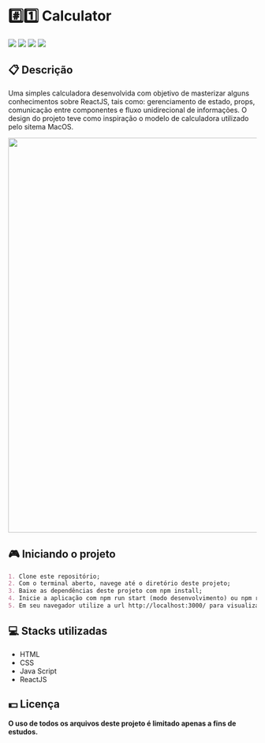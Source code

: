 <h1>#️⃣1️⃣ Calculator</h1>
<div class="badges">
  <img src="https://img.shields.io/badge/html5-%23E34F26.svg?style=for-the-badge&logo=html5&logoColor=white">
  <img src="https://img.shields.io/badge/css3-%231572B6.svg?style=for-the-badge&logo=css3&logoColor=white">
  <img src="https://img.shields.io/badge/javascript-%23323330.svg?style=for-the-badge&logo=javascript&logoColor=%23F7DF1E">
  <img src="https://img.shields.io/badge/react-%2320232a.svg?style=for-the-badge&logo=react&logoColor=%2361DAF">
</div>

<h2>📋 Descrição</h2>
<p>
    Uma simples calculadora desenvolvida com objetivo de masterizar alguns conhecimentos sobre ReactJS, tais como: gerenciamento de estado, props, comunicação entre componentes e fluxo unidirecional de informações.
    O design do projeto teve como inspiração o modelo de calculadora utilizado pelo sitema MacOS.
<p>

<img width="800px" src="https://user-images.githubusercontent.com/105606295/207495559-8af5be81-9cce-496b-a5e6-eda51d208e02.png">

<h2> 🎮 Iniciando o projeto</h2>

```md
1. Clone este repositório;
2. Com o terminal aberto, navege até o diretório deste projeto;
3. Baixe as dependências deste projeto com npm install;
4. Inicie a aplicação com npm run start (modo desenvolvimento) ou npm run build (modo produção);
5. Em seu navegador utilize a url http://localhost:3000/ para visualizar o projeto.
```

<h2> 💻 Stacks utilizadas</h2>
<ul>
  <li>HTML</li>
  <li>CSS</li>
  <li>Java Script</li>
  <li>ReactJS</li>
</ul>

<h2> 💵 Licença</h2>
<p><b>O uso de todos os arquivos deste projeto é limitado apenas a fins de estudos.<b></p>
